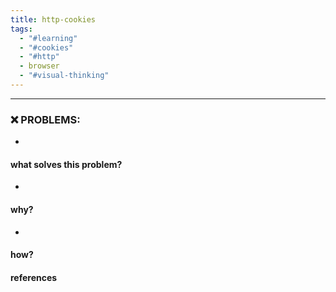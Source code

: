 ```yaml
---
title: http-cookies
tags:
  - "#learning"
  - "#cookies"
  - "#http"
  - browser
  - "#visual-thinking"
---
```

 
---

 ### ❌ PROBLEMS:
* 

#### what solves this problem?
* 
#### why?

* 

#### how?


#### references



